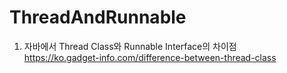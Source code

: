  # ThreadAndRunnable
 
 1. 자바에서 Thread Class와 Runnable Interface의 차이점 <br>
 https://ko.gadget-info.com/difference-between-thread-class